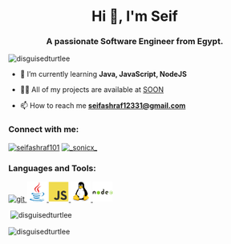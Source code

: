 <h1 align="center">Hi 👋, I'm Seif</h1>
<h3 align="center">A passionate Software Engineer from Egypt.</h3>

<p align="left"> <img src="https://komarev.com/ghpvc/?username=disguisedturtlee&label=Profile%20views&color=0e75b6&style=flat" alt="disguisedturtlee" /> </p>

- 🌱 I’m currently learning **Java, JavaScript, NodeJS**

- 👨‍💻 All of my projects are available at [SOON](SOON)

- 📫 How to reach me **seifashraf12331@gmail.com**

<h3 align="left">Connect with me:</h3>
<p align="left">
<a href="https://www.leetcode.com/seifashraf101" target="blank"><img align="center" src="https://raw.githubusercontent.com/rahuldkjain/github-profile-readme-generator/master/src/images/icons/Social/leet-code.svg" alt="seifashraf101" height="30" width="40" /></a>
<a href="https://discord.gg/_sonicx_" target="blank"><img align="center" src="https://raw.githubusercontent.com/rahuldkjain/github-profile-readme-generator/master/src/images/icons/Social/discord.svg" alt="_sonicx_" height="30" width="40" /></a>
</p>

<h3 align="left">Languages and Tools:</h3>
<p align="left"> <a href="https://git-scm.com/" target="_blank" rel="noreferrer"> <img src="https://www.vectorlogo.zone/logos/git-scm/git-scm-icon.svg" alt="git" width="40" height="40"/> </a> <a href="https://www.java.com" target="_blank" rel="noreferrer"> <img src="https://raw.githubusercontent.com/devicons/devicon/master/icons/java/java-original.svg" alt="java" width="40" height="40"/> </a> <a href="https://developer.mozilla.org/en-US/docs/Web/JavaScript" target="_blank" rel="noreferrer"> <img src="https://raw.githubusercontent.com/devicons/devicon/master/icons/javascript/javascript-original.svg" alt="javascript" width="40" height="40"/> </a> <a href="https://www.linux.org/" target="_blank" rel="noreferrer"> <img src="https://raw.githubusercontent.com/devicons/devicon/master/icons/linux/linux-original.svg" alt="linux" width="40" height="40"/> </a> <a href="https://nodejs.org" target="_blank" rel="noreferrer"> <img src="https://raw.githubusercontent.com/devicons/devicon/master/icons/nodejs/nodejs-original-wordmark.svg" alt="nodejs" width="40" height="40"/> </a> </p>

<p>&nbsp;<img align="center" src="https://github-readme-stats.vercel.app/api?username=disguisedturtlee&show_icons=true&locale=en" alt="disguisedturtlee" /></p>

<p><img align="center" src="https://github-readme-streak-stats.herokuapp.com/?user=disguisedturtlee&" alt="disguisedturtlee" /></p>
